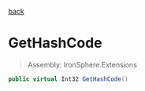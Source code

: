 ﻿

[back](/IronSphere.Extensions/TypeExtension)

# GetHashCode

> Assembly: IronSphere.Extensions

```csharp
public virtual Int32 GetHashCode()
```



 